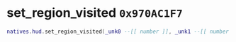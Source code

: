 # set_region_visited `0x970AC1F7`

```lua
natives.hud.set_region_visited(_unk0 --[[ number ]], _unk1 --[[ number ]])
```